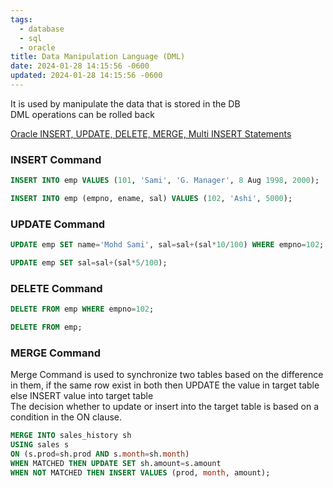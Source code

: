 ```yaml
---
tags:
  - database
  - sql
  - oracle
title: Data Manipulation Language (DML)
date: 2024-01-28 14:15:56 -0600
updated: 2024-01-28 14:15:56 -0600
---
```


It is used by manipulate the data that is stored in the DB  
DML operations can be rolled back

[Oracle INSERT, UPDATE, DELETE, MERGE, Multi INSERT Statements](https://www.oracle-dba-online.com/sql/insert_update_delete_merge.htm)

### INSERT Command

````sql
INSERT INTO emp VALUES (101, 'Sami', 'G. Manager', 8 Aug 1998, 2000);

INSERT INTO emp (empno, ename, sal) VALUES (102, 'Ashi', 5000);
````

### UPDATE Command

````sql
UPDATE emp SET name='Mohd Sami', sal=sal+(sal*10/100) WHERE empno=102;

UPDATE emp SET sal=sal+(sal*5/100);
````

### DELETE Command

````sql
DELETE FROM emp WHERE empno=102;

DELETE FROM emp;
````

### MERGE Command

Merge Command is used to synchronize two tables based on the difference in them, if the same row exist in both then UPDATE the value in target table else INSERT value into target table  
The decision whether to update or insert into the target table is based on a condition in the ON clause.

````sql
MERGE INTO sales_history sh
USING sales s
ON (s.prod=sh.prod AND s.month=sh.month)
WHEN MATCHED THEN UPDATE SET sh.amount=s.amount
WHEN NOT MATCHED THEN INSERT VALUES (prod, month, amount);
````
